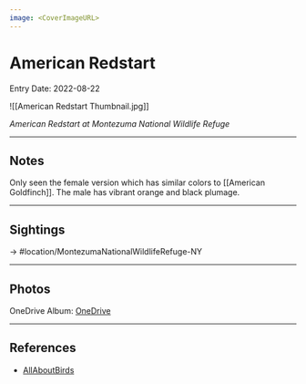 ```yaml
---
image: <CoverImageURL>
---
```


# American Redstart
Entry Date: 2022-08-22

![[American Redstart Thumbnail.jpg]]

*American Redstart at Montezuma National Wildlife Refuge*

---------------------------------------------------------------
## Notes
Only seen the female version which has similar colors to [[American Goldfinch]]. The male has vibrant orange and black plumage.

---------------------------------------------------------------
## Sightings

-> #location/MontezumaNationalWildlifeRefuge-NY


---------------------------------------------------------------
## Photos
OneDrive Album: [OneDrive](https://1drv.ms/u/s!AvaIuMdCo_w-7RS4-Jo9adbol8nP?e=hM36A8)

---------------------------------------------------------------
## References
- [AllAboutBirds](https://www.allaboutbirds.org/guide/American_Redstart/overview)